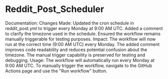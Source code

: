 # Reddit_Post_Scheduler

Documentation:
Changes Made:
Updated the cron schedule in reddit_post.yml to trigger every Monday at 9:00 AM UTC.
Added a comment to clarify the timezone used in the schedule.
Ensured the workflow remains manually triggerable for testing purposes.
Impact:
The workflow will now run at the correct time (9:00 AM UTC) every Monday.
The added comment improves code readability and reduces potential confusion about the timezone.
The manual trigger capability is preserved for testing and debugging.
Usage:
The workflow will automatically run every Monday at 9:00 AM UTC.
To manually trigger the workflow, navigate to the GitHub Actions page and use the "Run workflow" button.